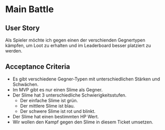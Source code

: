 # Main Battle

## User Story

Als Spieler möchte ich gegen einen der verschienden Gegnertypen kämpfen, um Loot zu erhalten und im Leaderboard besser platziert zu werden.

## Acceptance Criteria

- Es gibt verschiedene Gegner-Typen mit unterschiedlichen Stärken und Schwächen.
- Im MVP gibt es nur einen Slime als Gegner.
- Der Slime hat 3 unterschiedliche Schwierigkeitsstufen.
  - Der einfache Slime ist grün.
  - Der mittlere Slime ist blau.
  - Der schwere Slime ist rot und blinkt.
- Der Slime hat einen bestimmten HP Wert.
- Wir wollen den Kampf gegen den Slime in diesem Ticket umsetzen.
